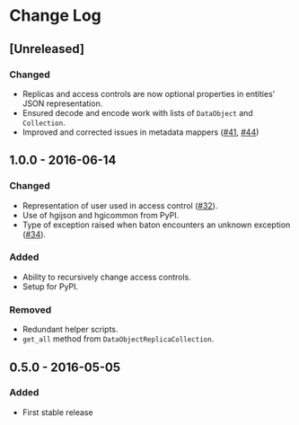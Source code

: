 # Change Log
## [Unreleased]
### Changed
- Replicas and access controls are now optional properties in entities' JSON representation.
- Ensured decode and encode work with lists of `DataObject` and `Collection`.
- Improved and corrected issues in metadata mappers ([#41](https://github.com/wtsi-hgi/python-baton-wrapper/issues/41), [#44](https://github.com/wtsi-hgi/python-baton-wrapper/issues/44))

## 1.0.0 - 2016-06-14
### Changed
- Representation of user used in access control ([#32](https://github.com/wtsi-hgi/python-baton-wrapper/issues/32)).
- Use of hgijson and hgicommon from PyPI.
- Type of exception raised when baton encounters an unknown exception ([#34](https://github.com/wtsi-hgi/python-baton-wrapper/issues/34)).

### Added
- Ability to recursively change access controls.
- Setup for PyPI.

### Removed
- Redundant helper scripts.
- `get_all` method from `DataObjectReplicaCollection`.


## 0.5.0 - 2016-05-05
### Added
- First stable release
